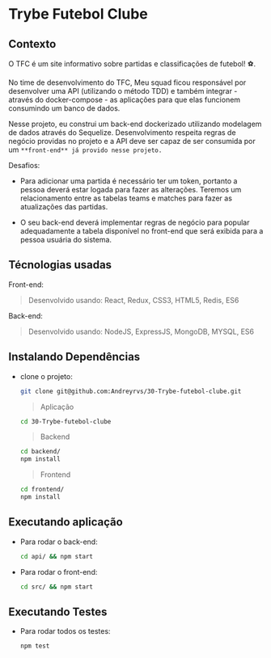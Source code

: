 # Trybe Futebol Clube

## Contexto

O TFC é um site informativo sobre partidas e classificações de futebol! :soccer:.

No time de desenvolvimento do TFC, Meu squad ficou responsável por desenvolver uma API (utilizando o método TDD) e também integrar - através do docker-compose - as aplicações para que elas funcionem consumindo um banco de dados.

Nesse projeto, eu construi um back-end dockerizado utilizando modelagem de dados através do Sequelize. Desenvolvimento respeita regras de negócio providas no projeto e a API deve ser capaz de ser consumida por um `**front-end** já provido nesse projeto.`

Desafios:

- Para adicionar uma partida é necessário ter um token, portanto a pessoa deverá estar logada para fazer as alterações. Teremos um relacionamento entre as tabelas teams e matches para fazer as atualizações das partidas.

- O seu back-end deverá implementar regras de negócio para popular adequadamente a tabela disponível no front-end que será exibida para a pessoa usuária do sistema.

## Técnologias usadas

Front-end:
> Desenvolvido usando: React, Redux, CSS3, HTML5, Redis, ES6

Back-end:
> Desenvolvido usando: NodeJS, ExpressJS, MongoDB, MYSQL, ES6

## Instalando Dependências

- clone o projeto:

  ```bash
  git clone git@github.com:Andreyrvs/30-Trybe-futebol-clube.git
  ```

  > Aplicação

    ```bash
    cd 30-Trybe-futebol-clube
    ```

  > Backend

  ```bash
  cd backend/ 
  npm install
  ```

  > Frontend

  ```bash
  cd frontend/
  npm install
  ```

## Executando aplicação

* Para rodar o back-end:

  ```bash
  cd api/ && npm start
  ```

* Para rodar o front-end:

  ```bash
  cd src/ && npm start
  ```

## Executando Testes

* Para rodar todos os testes:

  ```bash
  npm test
  ```
